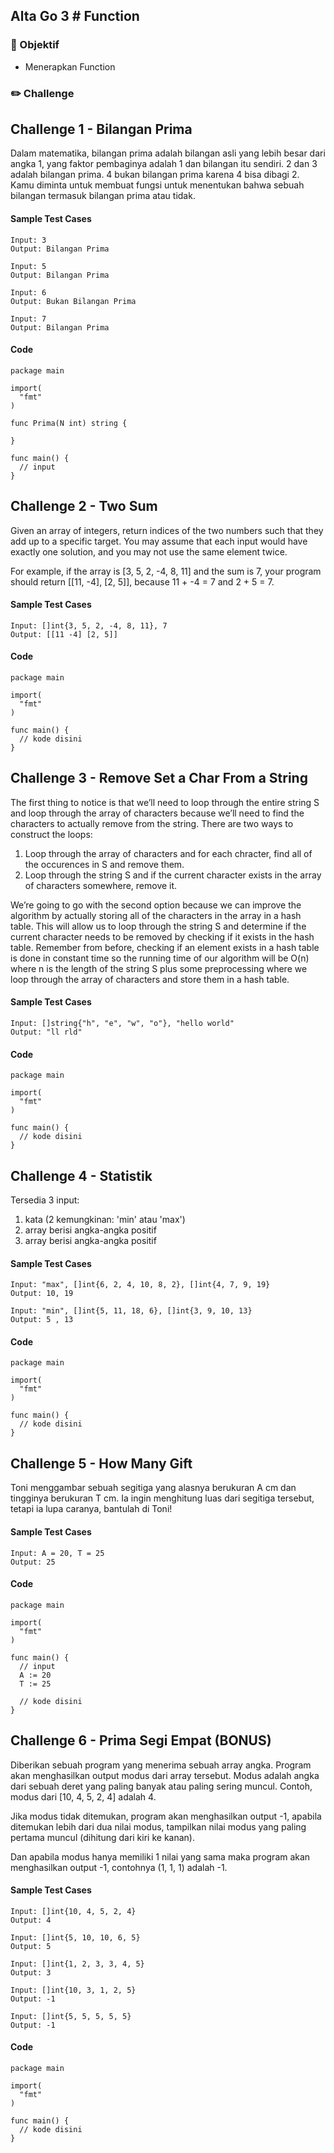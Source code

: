 ## Alta Go 3 # Function

### 🎯 Objektif

- Menerapkan Function

### ✏️ Challenge

## Challenge 1 - Bilangan Prima

Dalam matematika, bilangan prima adalah bilangan asli yang lebih besar dari angka 1, yang faktor pembaginya adalah 1 dan bilangan itu sendiri. 2 dan 3 adalah bilangan prima. 4 bukan bilangan prima karena 4 bisa dibagi 2. Kamu diminta untuk membuat fungsi untuk menentukan bahwa sebuah bilangan termasuk bilangan prima atau tidak.

#### Sample Test Cases
```
Input: 3
Output: Bilangan Prima

Input: 5
Output: Bilangan Prima

Input: 6
Output: Bukan Bilangan Prima

Input: 7
Output: Bilangan Prima
```

#### Code
```golang
package main

import(
  "fmt"
)

func Prima(N int) string {

}

func main() {
  // input
}
```

## Challenge 2 - Two Sum

Given an array of integers, return indices of the two numbers such that they add up to a specific target. You may assume that each input would have exactly one solution, and you may not use the same element twice.

For example, if the array is [3, 5, 2, -4, 8, 11] and the sum is 7, your program should return [[11, -4], [2, 5]], because 11 + -4 = 7 and 2 + 5 = 7.

#### Sample Test Cases
```
Input: []int{3, 5, 2, -4, 8, 11}, 7
Output: [[11 -4] [2, 5]]
```

#### Code
```golang
package main

import(
  "fmt"
)

func main() {
  // kode disini
}
```

## Challenge 3 - Remove Set a Char From a String

The first thing to notice is that we’ll need to loop through the entire string S and loop through the array of characters because we’ll need to find the characters to actually remove from the string. There are two ways to construct the loops:

1. Loop through the array of characters and for each chracter, find all of the occurences in S and remove them.
2. Loop through the string S and if the current character exists in the array of characters somewhere, remove it.

We’re going to go with the second option because we can improve the algorithm by actually storing all of the characters in the array in a hash table. This will allow us to loop through the string S and determine if the current character needs to be removed by checking if it exists in the hash table. Remember from before, checking if an element exists in a hash table is done in constant time so the running time of our algorithm will be O(n) where n is the length of the string S plus some preprocessing where we loop through the array of characters and store them in a hash table.

#### Sample Test Cases
```
Input: []string{"h", "e", "w", "o"}, "hello world"
Output: "ll rld"
```

#### Code
```golang
package main

import(
  "fmt"
)

func main() {
  // kode disini
}
```

## Challenge 4 - Statistik

Tersedia 3 input:
1) kata (2 kemungkinan: 'min' atau 'max')
2) array berisi angka-angka positif
3) array berisi angka-angka positif

#### Sample Test Cases
```
Input: "max", []int{6, 2, 4, 10, 8, 2}, []int{4, 7, 9, 19}
Output: 10, 19

Input: "min", []int{5, 11, 18, 6}, []int{3, 9, 10, 13}
Output: 5 , 13
```

#### Code
```golang
package main

import(
  "fmt"
)

func main() {
  // kode disini
}
```

## Challenge 5 - How Many Gift

Toni menggambar sebuah segitiga yang alasnya berukuran A cm dan tingginya berukuran T cm. Ia ingin menghitung luas dari segitiga tersebut, tetapi ia lupa caranya, bantulah di Toni!

#### Sample Test Cases
```
Input: A = 20, T = 25
Output: 25
```

#### Code
```golang
package main

import(
  "fmt"
)

func main() {
  // input
  A := 20
  T := 25

  // kode disini
}
```

## Challenge 6 - Prima Segi Empat (BONUS)

Diberikan sebuah program yang menerima sebuah array angka. Program akan menghasilkan output modus dari array tersebut. Modus adalah angka dari sebuah deret yang paling banyak atau paling sering muncul. Contoh, modus dari [10, 4, 5, 2, 4] adalah 4.

Jika modus tidak ditemukan, program akan menghasilkan output -1, apabila ditemukan lebih dari dua nilai modus, tampilkan nilai modus yang paling pertama muncul (dihitung dari kiri ke kanan).

Dan apabila modus hanya memiliki 1 nilai yang sama maka program akan menghasilkan output -1, contohnya (1, 1, 1) adalah -1.

#### Sample Test Cases
```
Input: []int{10, 4, 5, 2, 4}
Output: 4

Input: []int{5, 10, 10, 6, 5}
Output: 5

Input: []int{1, 2, 3, 3, 4, 5}
Output: 3

Input: []int{10, 3, 1, 2, 5}
Output: -1

Input: []int{5, 5, 5, 5, 5}
Output: -1
```

#### Code
```golang
package main

import(
  "fmt"
)

func main() {
  // kode disini
}
```